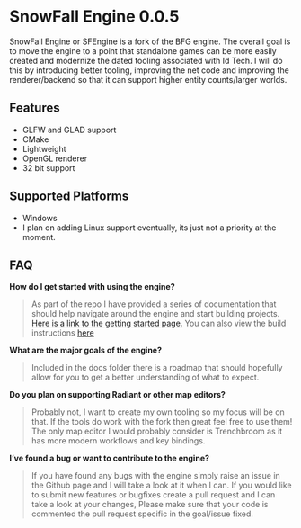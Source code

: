 # SnowFall Engine 0.0.5
SnowFall Engine or SFEngine is a fork of the BFG engine. The overall goal is to move the engine to a point that standalone games can be more easily created and modernize the dated tooling associated with Id Tech. I will do this by introducing better tooling, improving the net code and improving the renderer/backend so that it can support higher entity counts/larger worlds.

## Features

- GLFW and GLAD support
- CMake
- Lightweight
- OpenGL renderer
- 32 bit support

## Supported Platforms

- Windows
- I plan on adding Linux support eventually, its just not a priority at the moment.

## FAQ

**How do I get started with using the engine?**

> As part of the repo I have provided a series of documentation that should help navigate around the engine and start building projects. [Here is a link to the getting started page.](docs/GettingStarted.md)
You can also view the build instructions [here](docs/BuildGuide.md)
> 

**What are the major goals of the engine?**

> Included in the docs folder there is a roadmap that should hopefully allow for you to get a better understanding of what to expect.
> 

**Do you plan on supporting Radiant or other map editors?**

> Probably not, I want to create my own tooling so my focus will be on that. If the tools do work with the fork then great feel free to use them! The only map editor I would probably consider is Trenchbroom as it has more modern workflows and key bindings.
> 

**I’ve found a bug or want to contribute to the engine?**

> If you have found any bugs with the engine simply raise an issue in the Github page and I will take a look at it when I can. If you would like to submit new features or bugfixes create a pull request and I can take a look at your changes, Please make sure that your code is commented the pull request specific in the goal/issue fixed.
>